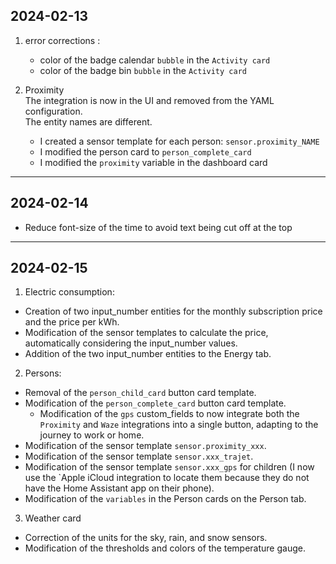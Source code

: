 ## 2024-02-13

1. error corrections :   
    - color of the badge calendar `bubble` in the `Activity card`  
    - color of the badge bin `bubble` in the `Activity card`  

2. Proximity  
The integration is now in the UI and removed from the YAML configuration.  
The entity names are different.  
    - I created a sensor template for each person: `sensor.proximity_NAME`  
    - I modified the person card to `person_complete_card` 
    - I modified the `proximity` variable in the dashboard card   

---

## 2024-02-14  

- Reduce font-size of the time to avoid text being cut off at the top

---

## 2024-02-15

1. Electric consumption:  

- Creation of two input_number entities for the monthly subscription price and the price per kWh.  
- Modification of the sensor templates to calculate the price, automatically considering the input_number values.  
- Addition of the two input_number entities to the Energy tab.  

2. Persons:

- Removal of the `person_child_card` button card template.  
- Modification of the `person_complete_card` button card template. 
    - Modification of the `gps` custom_fields to now integrate both the `Proximity` and `Waze` integrations into a single button, adapting to the journey to work or home.  
- Modification of the sensor template `sensor.proximity_xxx`.  
- Modification of the sensor template `sensor.xxx_trajet`.  
- Modification of the sensor template `sensor.xxx_gps` for children (I now use the `Apple iCloud integration to locate them because they do not have the Home Assistant app on their phone).  
- Modification of the `variables` in the Person cards on the Person tab.

3. Weather card

- Correction of the units for the sky, rain, and snow sensors.
- Modification of the thresholds and colors of the temperature gauge.